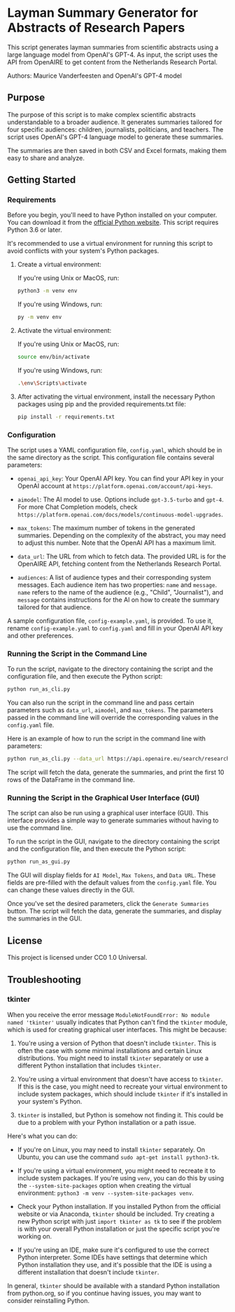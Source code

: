 # Layman Summary Generator for Abstracts of Research Papers

This script generates layman summaries from scientific abstracts using a large language model from OpenAI's GPT-4. As input, the script uses the API from OpenAIRE to get content from the Netherlands Research Portal.

Authors: Maurice Vanderfeesten and OpenAI's GPT-4 model

## Purpose

The purpose of this script is to make complex scientific abstracts understandable to a broader audience. It generates summaries tailored for four specific audiences: children, journalists, politicians, and teachers. The script uses OpenAI's GPT-4 language model to generate these summaries.

The summaries are then saved in both CSV and Excel formats, making them easy to share and analyze.

## Getting Started

### Requirements

Before you begin, you'll need to have Python installed on your computer. You can download it from the [official Python website](https://www.python.org/downloads/). This script requires Python 3.6 or later.

It's recommended to use a virtual environment for running this script to avoid conflicts with your system's Python packages.

1. Create a virtual environment:

   If you're using Unix or MacOS, run:
   
   ```bash
   python3 -m venv env
   ```

   If you're using Windows, run:

   ```bash
   py -m venv env
   ```

2. Activate the virtual environment:

   If you're using Unix or MacOS, run:

   ```bash
   source env/bin/activate
   ```

   If you're using Windows, run:

   ```bash
   .\env\Scripts\activate
   ```

3. After activating the virtual environment, install the necessary Python packages using pip and the provided requirements.txt file:

   ```bash
   pip install -r requirements.txt
   ```

### Configuration

The script uses a YAML configuration file, `config.yaml`, which should be in the same directory as the script. This configuration file contains several parameters:

- `openai_api_key`: Your OpenAI API key. You can find your API key in your OpenAI account at `https://platform.openai.com/account/api-keys`.

- `aimodel`: The AI model to use. Options include `gpt-3.5-turbo` and `gpt-4`. For more Chat Completion models, check `https://platform.openai.com/docs/models/continuous-model-upgrades`.

- `max_tokens`: The maximum number of tokens in the generated summaries. Depending on the complexity of the abstract, you may need to adjust this number. Note that the OpenAI API has a maximum limit.

- `data_url`: The URL from which to fetch data. The provided URL is for the OpenAIRE API, fetching content from the Netherlands Research Portal.

- `audiences`: A list of audience types and their corresponding system messages. Each audience item has two properties: `name` and `message`. `name` refers to the name of the audience (e.g., "Child", "Journalist"), and `message` contains instructions for the AI on how to create the summary tailored for that audience.

A sample configuration file, `config-example.yaml`, is provided. To use it, rename `config-example.yaml` to `config.yaml` and fill in your OpenAI API key and other preferences.

### Running the Script in the Command Line

To run the script, navigate to the directory containing the script and the configuration file, and then execute the Python script:

```bash
python run_as_cli.py
```

You can also run the script in the command line and pass certain parameters such as `data_url`, `aimodel`, and `max_tokens`. The parameters passed in the command line will override the corresponding values in the `config.yaml` file.

Here is an example of how to run the script in the command line with parameters:

```bash
python run_as_cli.py --data_url https://api.openaire.eu/search/researchProducts?format=json&doi=10.1364/josaa.465900 --aimodel gpt-4 --max_tokens 200
```

The script will fetch the data, generate the summaries, and print the first 10 rows of the DataFrame in the command line.

### Running the Script in the Graphical User Interface (GUI)

The script can also be run using a graphical user interface (GUI). This interface provides a simple way to generate summaries without having to use the command line. 

To run the script in the GUI, navigate to the directory containing the script and the configuration file, and then execute the Python script:

```bash
python run_as_gui.py
```

The GUI will display fields for `AI Model`, `Max Tokens`, and `Data URL`. These fields are pre-filled with the default values from the `config.yaml` file. You can change these values directly in the GUI.

Once you've set the desired parameters, click the `Generate Summaries` button. The script will fetch the data, generate the summaries, and display the summaries in the GUI.

## License

This project is licensed under CC0 1.0 Universal.

## Troubleshooting

### tkinter 
When you receive the error message `ModuleNotFoundError: No module named 'tkinter'` usually indicates that Python can't find the `tkinter` module, which is used for creating graphical user interfaces. This might be because:

1. You're using a version of Python that doesn't include `tkinter`. This is often the case with some minimal installations and certain Linux distributions. You might need to install `tkinter` separately or use a different Python installation that includes `tkinter`.

2. You're using a virtual environment that doesn't have access to `tkinter`. If this is the case, you might need to recreate your virtual environment to include system packages, which should include `tkinter` if it's installed in your system's Python.

3. `tkinter` is installed, but Python is somehow not finding it. This could be due to a problem with your Python installation or a path issue.

Here's what you can do:

- If you're on Linux, you may need to install `tkinter` separately. On Ubuntu, you can use the command `sudo apt-get install python3-tk`.
  
- If you're using a virtual environment, you might need to recreate it to include system packages. If you're using `venv`, you can do this by using the `--system-site-packages` option when creating the virtual environment: `python3 -m venv --system-site-packages venv`.

- Check your Python installation. If you installed Python from the official website or via Anaconda, `tkinter` should be included. Try creating a new Python script with just `import tkinter as tk` to see if the problem is with your overall Python installation or just the specific script you're working on.

- If you're using an IDE, make sure it's configured to use the correct Python interpreter. Some IDEs have settings that determine which Python installation they use, and it's possible that the IDE is using a different installation that doesn't include `tkinter`. 

In general, `tkinter` should be available with a standard Python installation from python.org, so if you continue having issues, you may want to consider reinstalling Python.
